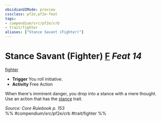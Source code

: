 ```yaml
---
obsidianUIMode: preview
cssclass: pf2e,pf2e-feat
tags:
- compendium/src/pf2e/crb
- trait/fighter
aliases: ["Stance Savant (Fighter)"]
---
```

# Stance Savant (Fighter)  [F](/rules/core-rulebook/chapter-9-playing-the-game.md#Actions "Free Action") *Feat 14*  
[fighter](/rules/traits/fighter.md)  

- **Trigger** You roll initiative.
- **Activity** Free Action

When there's imminent danger, you drop into a stance with a mere thought. Use an action that has the [stance](/rules/traits/stance.md) trait.

*Source: Core Rulebook p. 153*  
%% #compendium/src/pf2e/crb #trait/fighter %%